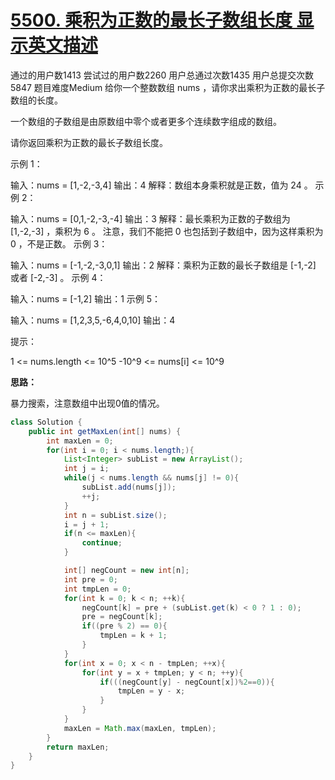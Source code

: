 # [5500. 乘积为正数的最长子数组长度 显示英文描述](https://leetcode-cn.com/contest/weekly-contest-204/problems/maximum-length-of-subarray-with-positive-product/)
通过的用户数1413
尝试过的用户数2260
用户总通过次数1435
用户总提交次数5847
题目难度Medium
给你一个整数数组 nums ，请你求出乘积为正数的最长子数组的长度。

一个数组的子数组是由原数组中零个或者更多个连续数字组成的数组。

请你返回乘积为正数的最长子数组长度。

 

示例  1：

输入：nums = [1,-2,-3,4]
输出：4
解释：数组本身乘积就是正数，值为 24 。
示例 2：

输入：nums = [0,1,-2,-3,-4]
输出：3
解释：最长乘积为正数的子数组为 [1,-2,-3] ，乘积为 6 。
注意，我们不能把 0 也包括到子数组中，因为这样乘积为 0 ，不是正数。
示例 3：

输入：nums = [-1,-2,-3,0,1]
输出：2
解释：乘积为正数的最长子数组是 [-1,-2] 或者 [-2,-3] 。
示例 4：

输入：nums = [-1,2]
输出：1
示例 5：

输入：nums = [1,2,3,5,-6,4,0,10]
输出：4
 

提示：

1 <= nums.length <= 10^5
-10^9 <= nums[i] <= 10^9



**思路：**

暴力搜索，注意数组中出现0值的情况。

```java
class Solution {
    public int getMaxLen(int[] nums) {
        int maxLen = 0;
        for(int i = 0; i < nums.length;){
            List<Integer> subList = new ArrayList();
            int j = i;
            while(j < nums.length && nums[j] != 0){
                subList.add(nums[j]);
                ++j;
            }
            int n = subList.size();
            i = j + 1;
            if(n <= maxLen){
                continue;
            }

            int[] negCount = new int[n];
            int pre = 0;
            int tmpLen = 0;
            for(int k = 0; k < n; ++k){
                negCount[k] = pre + (subList.get(k) < 0 ? 1 : 0);
                pre = negCount[k];
                if((pre % 2) == 0){
                    tmpLen = k + 1;
                }
            }
            for(int x = 0; x < n - tmpLen; ++x){
                for(int y = x + tmpLen; y < n; ++y){
                    if(((negCount[y] - negCount[x])%2==0)){
                        tmpLen = y - x;
                    }
                }
            }
            maxLen = Math.max(maxLen, tmpLen);
        }
        return maxLen;
    }
}
```